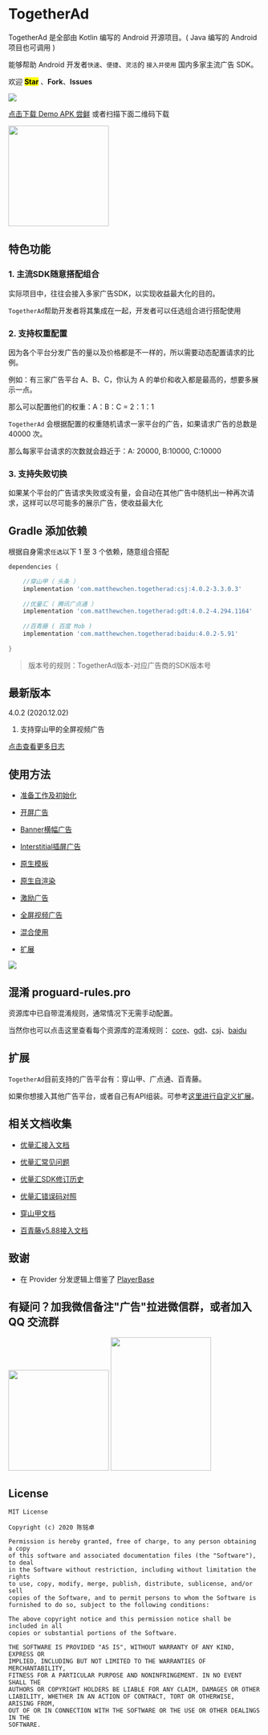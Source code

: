 # TogetherAd

TogetherAd 是全部由 Kotlin 编写的 Android 开源项目。( Java 编写的 Android 项目也可调用 )

能够帮助 Android 开发者``快速``、``便捷``、``灵活``的 ``接入并使用`` 国内多家主流广告 SDK。

欢迎 **<mark>Star**</mark> 、**Fork**、**Issues**

![](img/TogetherAd.png)

[点击下载 Demo APK 尝鲜](https://www.pgyer.com/4jeV) 或者扫描下面二维码下载

<img src="img/QR-code.png"  height="200" width="200">

## 特色功能

### 1. 主流SDK随意搭配组合

实际项目中，往往会接入多家广告SDK，以实现收益最大化的目的。

``TogetherAd``帮助开发者将其集成在一起，开发者可以任选组合进行搭配使用

### 2. 支持权重配置

因为各个平台分发广告的量以及价格都是不一样的，所以需要动态配置请求的比例。

例如：有三家广告平台 A、B、C，你认为 A 的单价和收入都是最高的，想要多展示一点。

那么可以配置他们的权重：A：B：C = 2：1：1

``TogetherAd`` 会根据配置的权重随机请求一家平台的广告，如果请求广告的总数是 40000 次。

那么每家平台请求的次数就会趋近于：A: 20000, B:10000, C:10000

### 3. 支持失败切换

如果某个平台的广告请求失败或没有量，会自动在其他广告中随机出一种再次请求，这样可以尽可能多的展示广告，使收益最大化

## Gradle 添加依赖

根据自身需求``任选``以下 1 至 3 个依赖，随意组合搭配

```gradle
dependencies {

    //穿山甲（ 头条 ）
    implementation 'com.matthewchen.togetherad:csj:4.0.2-3.3.0.3'
    
    //优量汇（ 腾讯广点通 ）
    implementation 'com.matthewchen.togetherad:gdt:4.0.2-4.294.1164'
    
    //百青藤 ( 百度 Mob )
    implementation 'com.matthewchen.togetherad:baidu:4.0.2-5.91'
    
}
```

> 版本号的规则：TogetherAd版本-对应广告商的SDK版本号

## 最新版本

4.0.2 (2020.12.02)
1. 支持穿山甲的全屏视频广告

[点击查看更多日志](doc/update_log.md)

## 使用方法

- [准备工作及初始化](doc/prepare.md)

- [开屏广告](doc/splash.md)

- [Banner横幅广告](doc/banner.md)

- [Interstitial插屏广告](doc/inter.md)

- [原生模板](doc/express.md)

- [原生自渲染](doc/native.md)

- [激励广告](doc/reward.md)

- [全屏视频广告](doc/full_video.md)

- [混合使用](doc/hybrid.md)

- [扩展](doc/extend.md)

![](img/TogetherAd_Feature.png)

## 混淆 proguard-rules.pro

资源库中已自带混淆规则，通常情况下无需手动配置。

当然你也可以点击这里查看每个资源库的混淆规则： [core](core/proguard-rules.pro)、[gdt](gdt/proguard-rules.pro)、[csj](csj/proguard-rules.pro)、[baidu](baidu/proguard-rules.pro)

## 扩展

``TogetherAd``目前支持的广告平台有：穿山甲、广点通、百青藤。

如果你想接入其他广告平台，或者自己有API组装。可参考[这里进行自定义扩展](doc/extend.md)。

## 相关文档收集

- [优量汇接入文档](https://developers.adnet.qq.com/doc/android/access_doc)

- [优量汇常见问题](https://e.qq.com/dev/help_detail.html?cid=668&pid=2208)

- [优量汇SDK修订历史](https://developers.adnet.qq.com/doc/android/union/union_version)

- [优量汇错误码对照](https://developers.adnet.qq.com/backend/error_code.html)

- [穿山甲文档](http://partner.toutiao.com/doc?id=5dd0fe756b181e00112e3ec5)

- [百青藤v5.88接入文档](https://baidu-ssp.gz.bcebos.com/mssp/sdk/BaiduMobAds_MSSP_bd_SDK_android_v5.88.pdf)

## 致谢

-  在 Provider 分发逻辑上借鉴了 [PlayerBase](https://github.com/jiajunhui/PlayerBase) 

## 有疑问？加我微信备注"广告"拉进微信群，或者加入 QQ 交流群

<img src="img/Wechat.jpeg"  height="200" width="200">


<img src="img/QQ.png"  height="265" width="200">

## License

```
MIT License

Copyright (c) 2020 陈铭卓

Permission is hereby granted, free of charge, to any person obtaining a copy
of this software and associated documentation files (the "Software"), to deal
in the Software without restriction, including without limitation the rights
to use, copy, modify, merge, publish, distribute, sublicense, and/or sell
copies of the Software, and to permit persons to whom the Software is
furnished to do so, subject to the following conditions:

The above copyright notice and this permission notice shall be included in all
copies or substantial portions of the Software.

THE SOFTWARE IS PROVIDED "AS IS", WITHOUT WARRANTY OF ANY KIND, EXPRESS OR
IMPLIED, INCLUDING BUT NOT LIMITED TO THE WARRANTIES OF MERCHANTABILITY,
FITNESS FOR A PARTICULAR PURPOSE AND NONINFRINGEMENT. IN NO EVENT SHALL THE
AUTHORS OR COPYRIGHT HOLDERS BE LIABLE FOR ANY CLAIM, DAMAGES OR OTHER
LIABILITY, WHETHER IN AN ACTION OF CONTRACT, TORT OR OTHERWISE, ARISING FROM,
OUT OF OR IN CONNECTION WITH THE SOFTWARE OR THE USE OR OTHER DEALINGS IN THE
SOFTWARE.
```